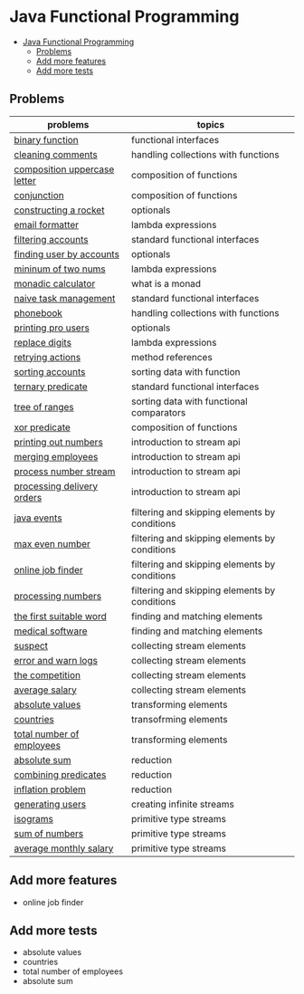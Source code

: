 # Java Functional Programming

- [Java Functional Programming](#java-functional-programming)
  - [Problems](#problems)
  - [Add more features](#add-more-features)
  - [Add more tests](#add-more-tests)

## Problems
|problems|topics|
|-|-|
[binary function](./BinaryFunction/README.md)|functional interfaces|
[cleaning comments](./CleaningComments/README.md)|handling collections with functions
[composition uppercase letter](./CompositionUppercaseLetter/README.md)|composition of functions
[conjunction](./Conjunction/README.md)|composition of functions
[constructing a rocket](./ConstructingRocket/README.md)|optionals
[email formatter](./EmailFormatter/README.md)|lambda expressions
[filtering accounts](./FilteringAccounts/README.md)|standard functional interfaces
[finding user by accounts](./FindingUserByAccounts/README.md)|optionals
[mininum of two nums](./MinOfTwoNums/README.md)|lambda expressions
[monadic calculator](./MonadicCalculator/README.md)|what is a monad
[naive task management](./NaiveTaskMgt/README.md)|standard functional interfaces
[phonebook](./Phonebook/README.md)|handling collections with functions
[printing pro users](./PrintingPROUsers/README.md)|optionals
[replace digits](./ReplaceDigits/README.md)|lambda expressions
[retrying actions](./RetryingActions/README.md)|method references
[sorting accounts](./SortingAccounts/README.md)|sorting data with function
[ternary predicate](./TernaryPredicate/README.md)|standard functional interfaces
[tree of ranges](./TreeOfRanges/)|sorting data with functional comparators
[xor predicate](./XORPredicate/README.md)|composition of functions
[printing out numbers](./PrintingOutNumbers/README.md)|introduction to stream api
[merging employees](./MergingEmployees/README.md)|introduction to stream api
[process number stream](./ProcessNumberStream/README.md)|introduction to stream api
[processing delivery orders](./ProcessingDeliveryOrders/README.md)|introduction to stream api
[java events](./JavaEvents/README.md)|filtering and skipping elements by conditions
[max even number](./MaxEvenNumber/README.md)|filtering and skipping elements by conditions
[online job finder](./OnlineJobFinder/README.md)|filtering and skipping elements by conditions
[processing numbers](./ProcessingNumbers/README.md)|filtering and skipping elements by conditions
[the first suitable word](./TheFirstSuitableWord/README.md)|finding and matching elements
[medical software](./MedicalSoftware/README.md)|finding and matching elements
[suspect](./Suspects/README.md)|collecting stream elements
[error and warn logs](./ErrorAndWarnLogs/README.md)|collecting stream elements
[the competition](./TheCompetition/README.md)|collecting stream elements
[average salary](./AverageSalary/README.md)|collecting stream elements
[absolute values](./AbsoluteValues/README.md)|transforming elements
[countries](./Countries/README.md)|transofrming elements
[total number of employees](./TotalNumberOfEmployees/README.md)|transforming elements
[absolute sum](./AbsoluteSum/README.md)|reduction
[combining predicates](./CombiningPredicates/README.md)|reduction
[inflation problem](./InflationProblem/README.md)|reduction
[generating users](./GeneratingUsers/README.md)|creating infinite streams
[isograms](./Isograms/README.md)|primitive type streams
[sum of numbers](./SumOfNumbers/README.md)|primitive type streams
[average monthly salary](./AverageMonthlySalary/README.md)|primitive type streams

## Add more features
- online job finder

## Add more tests
- absolute values
- countries
- total number of employees
- absolute sum